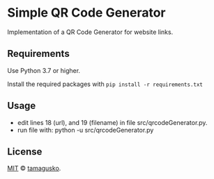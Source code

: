 # Simple QR Code Generator

Implementation of a QR Code Generator for website links.

## Requirements

Use Python 3.7 or higher.

Install the required packages with `pip install -r requirements.txt`

## Usage

- edit lines 18 (url), and 19 (filename) in file src/qrcodeGenerator.py. 
- run file with: python -u src/qrcodeGenerator.py

## License

[MIT](LICENSE) © [tamagusko](https://tamagusko.github.io/).
